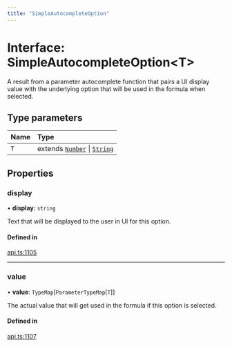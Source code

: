 ```yaml
---
title: "SimpleAutocompleteOption"
---
```

# Interface: SimpleAutocompleteOption<T\>

A result from a parameter autocomplete function that pairs a UI display value with
the underlying option that will be used in the formula when selected.

## Type parameters

| Name | Type |
| :------ | :------ |
| `T` | extends [`Number`](../enums/ParameterType.md#number) \| [`String`](../enums/ParameterType.md#string) |

## Properties

### display

• **display**: `string`

Text that will be displayed to the user in UI for this option.

#### Defined in

[api.ts:1105](https://github.com/coda/packs-sdk/blob/main/api.ts#L1105)

___

### value

• **value**: `TypeMap`[`ParameterTypeMap`[`T`]]

The actual value that will get used in the formula if this option is selected.

#### Defined in

[api.ts:1107](https://github.com/coda/packs-sdk/blob/main/api.ts#L1107)
